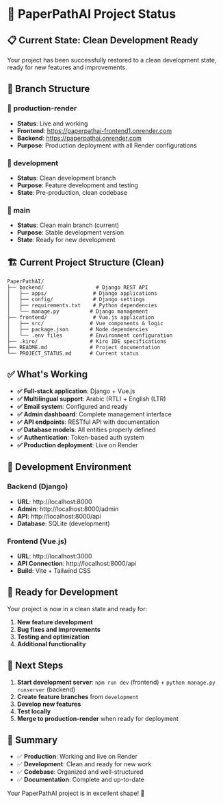 # 🎯 PaperPathAI Project Status

## 📋 **Current State: Clean Development Ready**

Your project has been successfully restored to a clean development state, ready for new features and improvements.

## 🌿 **Branch Structure**

### **🚀 production-render** 
- **Status**: Live and working
- **Frontend**: https://paperpathai-frontend1.onrender.com
- **Backend**: https://paperpathai.onrender.com
- **Purpose**: Production deployment with all Render configurations

### **🔧 development**
- **Status**: Clean development branch
- **Purpose**: Feature development and testing
- **State**: Pre-production, clean codebase

### **🌟 main**
- **Status**: Clean main branch (current)
- **Purpose**: Stable development version
- **State**: Ready for new development

## 🏗️ **Current Project Structure (Clean)**

```
PaperPathAI/
├── backend/                 # Django REST API
│   ├── apps/               # Django applications
│   ├── config/             # Django settings
│   ├── requirements.txt    # Python dependencies
│   └── manage.py          # Django management
├── frontend/               # Vue.js application
│   ├── src/               # Vue components & logic
│   ├── package.json       # Node dependencies
│   └── .env files         # Environment configuration
├── .kiro/                 # Kiro IDE specifications
├── README.md              # Project documentation
└── PROJECT_STATUS.md      # Current status
```

## ✅ **What's Working**

- **✅ Full-stack application**: Django + Vue.js
- **✅ Multilingual support**: Arabic (RTL) + English (LTR)
- **✅ Email system**: Configured and ready
- **✅ Admin dashboard**: Complete management interface
- **✅ API endpoints**: RESTful API with documentation
- **✅ Database models**: All entities properly defined
- **✅ Authentication**: Token-based auth system
- **✅ Production deployment**: Live on Render

## 🎯 **Development Environment**

### **Backend (Django)**
- **URL**: http://localhost:8000
- **Admin**: http://localhost:8000/admin
- **API**: http://localhost:8000/api
- **Database**: SQLite (development)

### **Frontend (Vue.js)**
- **URL**: http://localhost:3000
- **API Connection**: http://localhost:8000/api
- **Build**: Vite + Tailwind CSS

## 🚀 **Ready for Development**

Your project is now in a clean state and ready for:

1. **New feature development**
2. **Bug fixes and improvements**
3. **Testing and optimization**
4. **Additional functionality**

## 📝 **Next Steps**

1. **Start development server**: `npm run dev` (frontend) + `python manage.py runserver` (backend)
2. **Create feature branches** from `development`
3. **Develop new features**
4. **Test locally**
5. **Merge to production-render** when ready for deployment

## 🎉 **Summary**

- ✅ **Production**: Working and live on Render
- ✅ **Development**: Clean and ready for new work
- ✅ **Codebase**: Organized and well-structured
- ✅ **Documentation**: Complete and up-to-date

Your PaperPathAI project is in excellent shape! 🚀